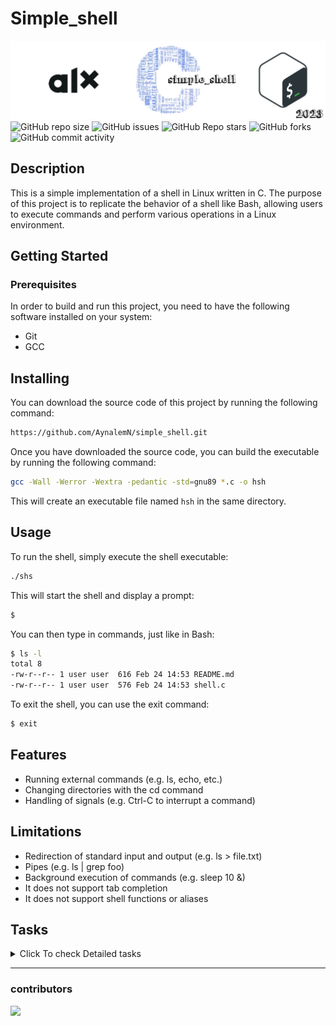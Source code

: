 
# Simple_shell
![banner](img/alx_simple_shell.png)
![GitHub repo size](https://img.shields.io/github/repo-size/AynalemN/simple_shell)
![GitHub issues](https://img.shields.io/github/issues/AynalemN/simple_shell)
![GitHub Repo stars](https://img.shields.io/github/stars/AynalemN/simple_shell?logo=github&style=flat)
![GitHub forks](https://img.shields.io/github/forks/AynalemN/simple_shell?logo=github&style=falt)
![GitHub commit activity](https://img.shields.io/github/commit-activity/m/AynalemN/simple_shell?logo=github)

## Description

This is a simple implementation of a shell in Linux written in C. The purpose of this project is to replicate the behavior of a shell like Bash, allowing users to execute commands and perform various operations in a Linux environment.

## Getting Started
### Prerequisites
In order to build and run this project, you need to have the following software installed on your system:

- Git
- GCC

## Installing
You can download the source code of this project by running the following command:
```bash
https://github.com/AynalemN/simple_shell.git
```
Once you have downloaded the source code, you can build the executable by running the following command:

```bash
gcc -Wall -Werror -Wextra -pedantic -std=gnu89 *.c -o hsh
```
This will create an executable file named `hsh` in the same directory.

## Usage
To run the shell, simply execute the shell executable:
```bash
./shs
```
This will start the shell and display a prompt:
```bash
$
```
You can then type in commands, just like in Bash:

```bash
$ ls -l
total 8
-rw-r--r-- 1 user user  616 Feb 24 14:53 README.md
-rw-r--r-- 1 user user  576 Feb 24 14:53 shell.c

```
To exit the shell, you can use the exit command:
```bash
$ exit
```

## Features
- Running external commands (e.g. ls, echo, etc.)
- Changing directories with the cd command
- Handling of signals (e.g. Ctrl-C to interrupt a command)

## Limitations
- Redirection of standard input and output (e.g. ls > file.txt)
- Pipes (e.g. ls | grep foo)
- Background execution of commands (e.g. sleep 10 &)
- It does not support tab completion
- It does not support shell functions or aliases

## Tasks
<details>
<summary>Click To check Detailed tasks</summary>

0. Write a beautiful code that passes the Betty checks
1. Write a UNIX command line interpreter.
   -  Usage: simple_shell
      -  Display a prompt and wait for the user to type a command. A command line always ends with a new line.
      -  The prompt is displayed again each time a command has been executed.
      -  The command lines are simple, no semicolons, no pipes, no redirections or any other advanced features.
      -  The command lines are made only of one word. No arguments will be passed to programs.
      -  If an executable cannot be found, print an error message and display the prompt again.
      -  Handle errors.
      -  You have to handle the “end of file” condition `(Ctrl+D)`
   - You don’t have to:
      - use the `PATH`
      - implement built-ins
      - handle special characters : ", ', `, \, *, &, #
      - be able to move the cursor
      - handle commands with arguments
2. Handle command lines with arguments
3. Handle the `PATH`
4. Implement the `exit` built-in, that exits the shell
5. Implement the `env` **built-in**, that prints the current environment
</details>


***
### contributors
<a href="https://github.com/AynalemN/simple_shell/graphs/contributors">
  <img src="https://contrib.rocks/image?repo=AynalemN/simple_shell" />
</a>